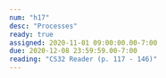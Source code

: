```yaml
---
num: "h17"
desc: "Processes"
ready: true
assigned: 2020-11-01 09:00:00.00-7:00
due: 2020-12-08 23:59:59.00-7:00
reading: "CS32 Reader (p. 117 - 146)"
---
```

